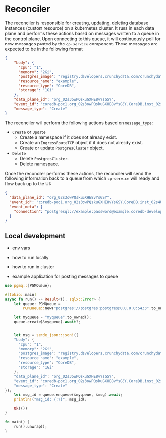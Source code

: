 # Reconciler

The reconciler is responsible for creating, updating, deleting database instances (custom resource) on a kubernetes cluster.
It runs in each data plane and performs these actions based on messages written to a queue in the control plane.
Upon connecting to this queue, it will continuously poll for new messages posted by the `cp-service` component. 
These messages are expected to be in the following format:
```json
{
    "body": {
      "cpu": "1",
      "memory": "2Gi",
      "postgres_image": "registry.developers.crunchydata.com/crunchydata/crunchy-postgres:ubi8-14.6-2",
      "resource_name": "example",
      "resource_type": "CoreDB",
      "storage": "1Gi"
    },
    "data_plane_id": "org_02s3owPQskuGXHE8vYsGSY",
    "event_id": "coredb-poc1.org_02s3owPQskuGXHE8vYsGSY.CoreDB.inst_02s4UKVbRy34SAYVSwZq2H",
    "message_type": "Create"
}
```

The reconciler will perform the following actions based on `message_type`:
- `Create` or `Update`
  - Create a namespace if it does not already exist.
  - Create an `IngressRouteTCP` object if it does not already exist.
  - Create or update `PostgresCluster` object.
- `Delete`
  - Delete `PostgresCluster`.
  - Delete namespace.

Once the reconciler performs these actions, the reconciler will send the following information back to a queue from which
`cp-service` will ready and flow back up to the UI:
```json
{
  "data_plane_id": "org_02s3owPQskuGXHE8vYsGSY",
  "event_id": "coredb-poc1.org_02s3owPQskuGXHE8vYsGSY.CoreDB.inst_02s4UKVbRy34SAYVSwZq2H",
  "event_meta": {
    "connection": "postgresql://example:password@example.coredb-development.com:5432"
  }
}
```

## Local development
- env vars
- how to run locally
- how to run in cluster

- example application for posting messages to queue
```rust
use pgmq::{PGMQueue};

#[tokio::main]
async fn run() -> Result<(), sqlx::Error> {
    let queue: PGMQueue =
        PGMQueue::new("postgres://postgres:postgres@0.0.0.0:5433".to_owned()).await;

    let myqueue = "myqueue".to_owned();
    queue.create(&myqueue).await?;


    let msg = serde_json::json!({
    "body": {
      "cpu": "1",
      "memory": "2Gi",
      "postgres_image": "registry.developers.crunchydata.com/crunchydata/crunchy-postgres:ubi8-14.6-2",
      "resource_name": "example",
      "resource_type": "CoreDB",
      "storage": "1Gi"
    },
    "data_plane_id": "org_02s3owPQskuGXHE8vYsGSY",
    "event_id": "coredb-poc1.org_02s3owPQskuGXHE8vYsGSY.CoreDB.inst_02s4UKVbRy34SAYVSwZq2H",
    "message_type": "Create"
});
    let msg_id = queue.enqueue(&myqueue, &msg).await;
    println!("msg_id: {:?}", msg_id);

    Ok(())
}

fn main() {
    run().unwrap();
}
```
